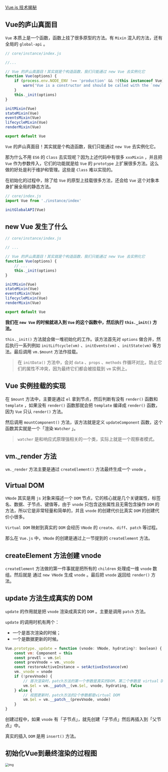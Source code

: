 [Vue.js 技术揭秘](https://ustbhuangyi.github.io/vue-analysis/)

## Vue的庐山真面目

`Vue` 本质上是一个函数，函数上挂了很多原型的方法。有 `Mixin` 混入的方法，还有全局的 `global-api` 。

```javascript
// core/instance/index.js

//...

// Vue 的庐山真面目！其实就是个构造函数，我们只能通过 new Vue 去实例化它
function Vue(options) {
    if (process.env.NODE_ENV !== 'production' && !(this instanceof Vue) ) {
        warn('Vue is a constructor and should be called with the `new` keyword')
    }
    this._init(options)
}

initMixin(Vue)
stateMixin(Vue)
eventsMixin(Vue)
lifecycleMixin(Vue)
renderMixin(Vue)

export default Vue
```

`Vue` 的庐山真面目！其实就是个构造函数，我们只能通过 `new Vue` 去实例化它。

那为什么不用 `ES6` 的 `Class` 去实现呢？因为上述代码中有很多 `xxxMixin` ，并且把 `Vue` 作为参数传入，它们的功能就是给 `Vue` 的 `prototype` 上扩展很多方法。这么做的好处是利于维护和管理。这些是 `Class` 难以实现的。

在初始化的过程中，除了给 `Vue` 的原型上挂载很多方法，还会给 `Vue` 这个对象本身扩展全局的静态方法。

```javascript
// core/index.js
import Vue from './instance/index'

initGlobalAPI(Vue)
```

## new Vue 发生了什么

```javascript
// core/instance/index.js

// ...

// Vue 的庐山真面目！其实就是个构造函数，我们只能通过 new Vue 去实例化它
function Vue(options) {
    // ...
    this._init(options)
}

initMixin(Vue)
stateMixin(Vue)
eventsMixin(Vue)
lifecycleMixin(Vue)
renderMixin(Vue)

export default Vue
```

**我们在 `new Vue` 的时候就进入到 `Vue` 的这个函数中，然后执行 `this._init()` 方法。**

`this._init()` 方法就会做一堆初始化的工作。该方法首先对 `options` 做合并，然后执行一系列例如 `initLiftcycle(vm)` 、`initEvents(vm)` 、`initState(vm)` 等方法。最后调用 `vm.$mount` 方法作挂载。

> 在 `initData()` 方法中，会对 `data` 、`props` 、`methods` 作循环对比，防止它们的属性不冲突，因为最终它们都会被挂载到 `vm` 实例上。

## Vue 实例挂载的实现

在 `$mount` 方法中，主要是通过 `el` 拿到节点，然后判断有没有 `render()` 函数和 `template` ，如果没有 `render()` 函数那就会把 `template` 编译成 `render()` 函数，因为 `Vue` 只认 `render()` 方法。

然后调用 `mountComponent()` 方法，该方法就是定义 `updateComponent` 函数，这个函数其实就是一个「渲染 `Watcher` 」。

>  `watcher` 是和响应式原理强相关的一个类，实际上就是一个观察者模式。

## vm._render 方法

`vm._render` 方法主要是通过 `createElement()` 方法最终生成一个 `vnode` 。

## Virtual DOM

 `VNode` 其实是用 `js` 对象来描述一个 `DOM` 节点，它的核心就是几个关键属性，标签名、数据、子节点、键值等，由于 `vnode` 只包含这些属性且无需包含操作 `DOM` 的方法，所以它是非常轻量和简单的，并且 `vnode` 的创建代价比真实 `DOM` 的创建代价小很多。

`Virtual DOM` 映射到真实的 `DOM` 会经历 `VNode` 的 `create`、`diff`、`patch` 等过程。

那么在 `Vue.js` 中，`VNode` 的创建是通过上一节提到的 `createElement` 方法。

## createElement 方法创建 vnode

`createElement` 方法做的第一件事就是把所有的 `children` 处理成一维 `vnode` 数组。然后就是 通过 `new VNode` 生成 `vnode` 。最后把 `vnode` 返回给 `render()` 方法。

## update 方法生成真实的 DOM

`update` 的作用就是把 `vnode` 渲染成真实的 `DOM` 。主要是调用 `patch` 方法。

`update` 的调用时机有两个：

- 一个是首次渲染的时候；
- 一个是数据更新的时候。

```javascript
Vue.prototype._update = function (vnode: VNode, hydrating?: boolean) {
    const vm: Component = this
    const prevEl = vm.$el
    const prevVnode = vm._vnode
    const restoreActiveInstance = setActiveInstance(vm)
    vm._vnode = vnode
    if (!prevVnode) {
        // 首次渲染时，patch方法的第一个参数是真实的DOM，第二个参数是 virtual DOM
        vm.$el = vm.__patch__(vm.$el, vnode, hydrating, false
    } else {
        // 视图更新时，patch方法的2个参数都是virtual DOM
        vm.$el = vm.__patch__(prevVnode, vnode)
    }
}
```

创建过程中，如果 `vnode` 有「子节点」，就先创建「子节点」然后再插入到「父节点」中。

真实的插入 `DOM` 是用 `insert()` 方法。

## 初始化Vue到最终渲染的过程图

<img src="https://ustbhuangyi.github.io/vue-analysis/assets/new-vue.png" alt="img" style="zoom: 67%;" />

